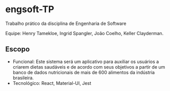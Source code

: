 # engsoft-TP

Trabalho prático da disciplina de Engenharia de Software

Equipe: Henry Tamekloe, Ingrid Spangler, João Coelho, Keller Clayderman.

## Escopo

- Funcional: Este sistema será um aplicativo para auxiliar os usuários a criarem dietas saudáveis e de acordo com seus objetivos a partir de um banco de dados nutricionais de mais de 600 alimentos da indústria brasileira.
- Tecnológico: React, Material-UI, Jest
